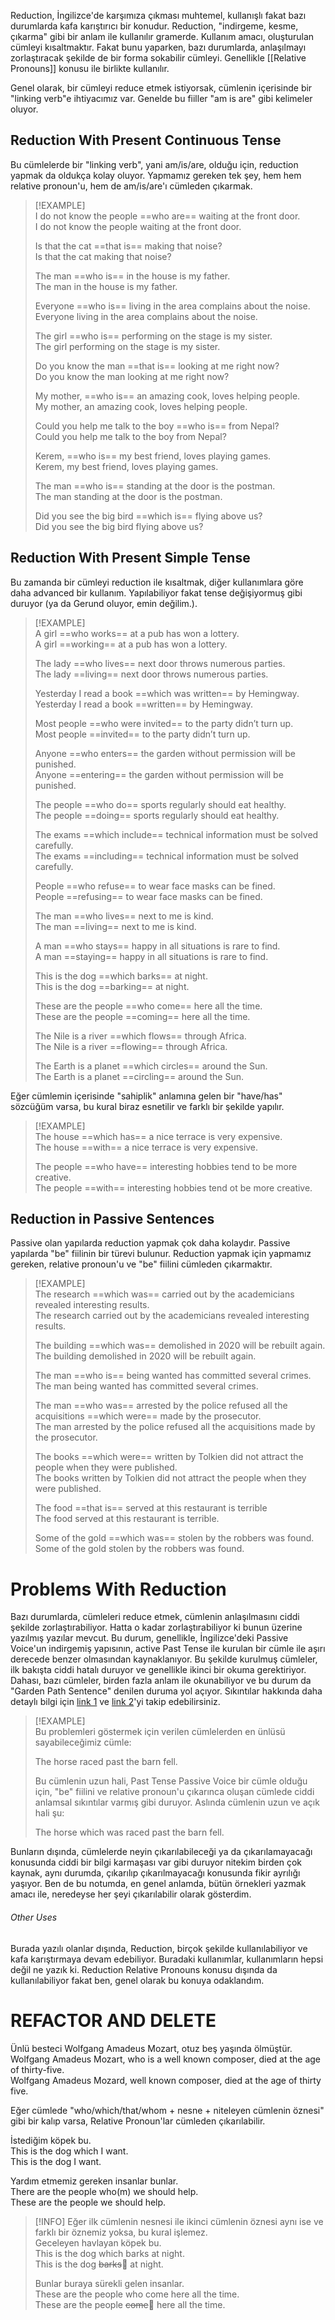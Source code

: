 Reduction, İngilizce'de karşımıza çıkması muhtemel, kullanışlı fakat bazı durumlarda kafa karıştırıcı bir konudur. Reduction, "indirgeme, kesme, çıkarma" gibi bir anlam ile kullanılır gramerde. Kullanım amacı, oluşturulan cümleyi kısaltmaktır. Fakat bunu yaparken, bazı durumlarda, anlaşılmayı zorlaştıracak şekilde de bir forma sokabilir cümleyi. Genellikle [[Relative Pronouns]] konusu ile birlikte kullanılır.  

Genel olarak, bir cümleyi reduce etmek istiyorsak, cümlenin içerisinde bir "linking verb"e ihtiyacımız var. Genelde bu fiiller "am is are" gibi kelimeler oluyor.  

## Reduction With Present Continuous Tense  
Bu cümlelerde bir "linking verb", yani am/is/are, olduğu için, reduction yapmak da oldukça kolay oluyor. Yapmamız gereken tek şey, hem hem relative pronoun'u, hem de am/is/are'ı cümleden çıkarmak.  

> [!EXAMPLE]  
> I do not know the people ==who are== waiting at the front door.  
> I do not know the people waiting at the front door.  
>  
> Is that the cat ==that is== making that noise?  
> Is that the cat making that noise?  
>  
> The man ==who is== in the house is my father.  
> The man in the house is my father.  
>  
> Everyone ==who is== living in the area complains about the noise.  
> Everyone living in the area complains about the noise.  
>  
> The girl ==who is== performing on the stage is my sister.  
> The girl performing on the stage is my sister.  
>  
> Do you know the man ==that is== looking at me right now?  
> Do you know the man looking at me right now?  
>  
> My mother, ==who is== an amazing cook, loves helping people.  
> My mother, an amazing cook, loves helping people.  
>  
> Could you help me talk to the boy ==who is== from Nepal?  
> Could you help me talk to the boy from Nepal?  
>  
> Kerem, ==who is== my best friend, loves playing games.  
> Kerem, my best friend, loves playing games.  
>  
> The man ==who is== standing at the door is the postman.  
> The man standing at the door is the postman.  
>  
> Did you see the big bird ==which is== flying above us?  
> Did you see the big bird flying above us?  

## Reduction With Present Simple Tense  
Bu zamanda bir cümleyi reduction ile kısaltmak, diğer kullanımlara göre daha advanced bir kullanım. Yapılabiliyor fakat tense değişiyormuş gibi duruyor (ya da Gerund oluyor, emin değilim.).  

> [!EXAMPLE]  
> A girl ==who works== at a pub has won a lottery.  
> A girl ==working== at a pub has won a lottery.  
>  
> The lady ==who lives== next door throws numerous parties.  
> The lady ==living== next door throws numerous parties.  
>  
> Yesterday I read a book ==which was written== by Hemingway.  
> Yesterday I read a book ==written== by Hemingway.  
>  
> Most people ==who were invited== to the party didn’t turn up.  
> Most people ==invited== to the party didn’t turn up.  
>  
> Anyone ==who enters== the garden without permission will be punished.  
> Anyone ==entering== the garden without permission will be punished.  
>  
> The people ==who do== sports regularly should eat healthy.  
> The people ==doing== sports regularly should eat healthy.  
>  
> The exams ==which include== technical information must be solved carefully.  
> The exams ==including== technical information must be solved carefully.  
>  
> People ==who refuse== to wear face masks can be fined.  
> People ==refusing== to wear face masks can be fined.  
>  
> The man ==who lives== next to me is kind.  
> The man ==living== next to me is kind.  
>  
> A man ==who stays== happy in all situations is rare to find.  
> A man ==staying== happy in all situations is rare to find.  
>  
> This is the dog ==which barks== at night.  
> This is the dog ==barking== at night.  
>  
> These are the people ==who come== here all the time.  
> These are the people ==coming== here all the time.  
>  
> The Nile is a river ==which flows== through Africa.  
> The Nile is a river ==flowing== through Africa.  
>  
> The Earth is a planet ==which circles== around the Sun.  
> The Earth is a planet ==circling== around the Sun.  

Eğer cümlemin içerisinde "sahiplik" anlamına gelen bir "have/has" sözcüğüm varsa, bu kural biraz esnetilir ve farklı bir şekilde yapılır.  

> [!EXAMPLE]  
> The house ==which has== a nice terrace is very expensive.  
> The house ==with== a nice terrace is very expensive.  
>  
> The people ==who have== interesting hobbies tend to be more creative.  
> The people ==with== interesting hobbies tend ot be more creative.  

## Reduction in Passive Sentences  
Passive olan yapılarda reduction yapmak çok daha kolaydır. Passive yapılarda "be" fiilinin bir türevi bulunur. Reduction yapmak için yapmamız gereken, relative pronoun'u ve "be" fiilini cümleden çıkarmaktır.  

> [!EXAMPLE]  
> The research ==which was== carried out by the academicians revealed interesting results.  
> The research carried out by the academicians revealed interesting results.  
>  
> The building ==which was== demolished in 2020 will be rebuilt again.  
> The building demolished in 2020 will be rebuilt again.  
>  
> The man ==who is== being wanted has committed several crimes.  
> The man being wanted has committed several crimes.  
>  
> The man ==who was== arrested by the police refused all the acquisitions ==which were== made by the prosecutor.  
> The man arrested by the police refused all the acquisitions made by the prosecutor.  
>  
> The books ==which were== written by Tolkien did not attract the people when they were published.  
> The books written by Tolkien did not attract the people when they were published.  
>  
> The food ==that is== served at this restaurant is terrible  
> The food served at this restaurant is terrible.  
>  
> Some of the gold ==which was== stolen by the robbers was found.  
> Some of the gold stolen by the robbers was found.  

# Problems With Reduction  
Bazı durumlarda, cümleleri reduce etmek, cümlenin anlaşılmasını ciddi şekilde zorlaştırabiliyor. Hatta o kadar zorlaştırabiliyor ki bunun üzerine yazılmış yazılar mevcut. Bu durum, genellikle, İngilizce'deki Passive Voice'un indirgemiş yapısının, active Past Tense ile kurulan bir cümle ile aşırı derecede benzer olmasından kaynaklanıyor. Bu şekilde kurulmuş cümleler, ilk bakışta ciddi hatalı duruyor ve genellikle ikinci bir okuma gerektiriyor. Dahası, bazı cümleler, birden fazla anlam ile okunabiliyor ve bu durum da "Garden Path Sentence" denilen duruma yol açıyor. Sıkıntılar hakkında daha detaylı bilgi için [link 1](https://en.wikipedia.org/wiki/Garden-path_sentence) ve [link 2](https://en.wikipedia.org/wiki/Reduced_relative_clause#cite_note-comprehension247-5)'yi takip edebilirsiniz.  

> [!EXAMPLE]  
> Bu problemleri göstermek için verilen cümlelerden en ünlüsü sayabileceğimiz cümle:  
>  
> The horse raced past the barn fell.  
>  
> Bu cümlenin uzun hali, Past Tense Passive Voice bir cümle olduğu için, "be" fiilini ve relative pronoun'u çıkarınca oluşan cümlede ciddi anlamsal sıkıntılar varmış gibi duruyor. Aslında cümlenin uzun ve açık hali şu:  
>  
> The horse which was raced past the barn fell.  

Bunların dışında, cümlelerde neyin çıkarılabileceği ya da çıkarılamayacağı konusunda ciddi bir bilgi karmaşası var gibi duruyor nitekim birden çok kaynak, aynı durumda, çıkarılıp çıkarılmayacağı konusunda fikir ayrılığı yaşıyor. Ben de bu notumda, en genel anlamda, bütün örnekleri yazmak amacı ile, neredeyse her şeyi çıkarılabilir olarak gösterdim.  

###### Other Uses  
Burada yazılı olanlar dışında, Reduction, birçok şekilde kullanılabiliyor ve kafa karıştırmaya devam edebiliyor. Buradaki kullanımlar, kullanımların hepsi değil ne yazık ki. Reduction Relative Pronouns konusu dışında da kullanılabiliyor fakat ben, genel olarak bu konuya odaklandım.  

# REFACTOR AND DELETE  
Ünlü besteci Wolfgang Amadeus Mozart, otuz beş yaşında ölmüştür.  
Wolfgang Amadeus Mozart, who is a well known composer, died at the age of thirty-five.  
Wolfgang Amadeus Mozard, well known composer, died at the age of thirty five.  

Eğer cümlede "who/which/that/whom + nesne + niteleyen cümlenin öznesi" gibi bir kalıp varsa, Relative Pronoun'lar cümleden çıkarılabilir.  

İstediğim köpek bu.  
This is the dog which I want.  
This is the dog I want.  

Yardım etmemiz gereken insanlar bunlar.  
There are the people who(m) we should help.  
These are the people we should help.  

> [!INFO] Eğer ilk cümlenin nesnesi ile ikinci cümlenin öznesi aynı ise ve farklı bir öznemiz yoksa, bu kural işlemez.  
> Geceleyen havlayan köpek bu.  
> This is the dog which barks at night.  
> This is the dog ~~barks~~🚫 at night.  
>  
> Bunlar buraya sürekli gelen insanlar.  
> These are the people who come here all the time.  
> These are the people ~~come~~🚫 here all the time.  